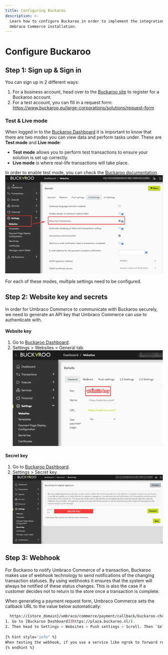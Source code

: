 ```yaml
---
title: Configuring Buckaroo
description: >-
  Learn how to configure Buckaroo in order to implement the integration with your
  Umbraco Commerce installation.
---
```


# Configure Buckaroo

## Step 1: Sign up & Sign in

You can sign up in 2 different ways:
1. For a business account, head over to the [Buckaroo site](https://www.buckaroo.eu/large-corporations/start) to register for a Buckaroo account.
2. For a test account, you can fill in a request form: https://www.buckaroo.eu/large-corporations/solutions/request-form

### Test & Live mode

When logged in to the [Buckaroo Dashboard](https://plaza.buckaroo.nl/) it is important to know that there are two modes you can view data and perform tasks under. These are **Test mode** and **Live mode**:
- **Test mode** allows you to perform test transactions to ensure your solution is set up correctly.
- **Live mode** is where real-life transactions will take place.

In order to enable test mode, you can check the [Buckaroo documentation](https://docs.buckaroo.io/docs/test-transactions#how-to-make-a-test-transaction).
![Enable test mode.](../media/buckaroo/enable-test-mode.png)

For each of these modes, multiple settings need to be configured.

## Step 2: Website key and secrets
In order for Umbraco Commerce to communicate with Buckaroo securely, we need to generate an API key that Umbraco Commerce can use to authenticate with.

#### Website key
1. Go to [Buckaroo Dashboard](https://plaza.buckaroo.nl/).
2. Settings > Websites > General tab.
![Website key.](../media/buckaroo/website-key.png)

#### Secret key
1. Go to [Buckaroo Dashboard](https://plaza.buckaroo.nl/).
2. Settings > Secret key.
![Secret key in the Buckaroo Dashboard.](../media/buckaroo/secret-key.png)

## Step 3: Webhook
For Buckaroo to notify Umbraco Commerce of a transaction, Buckaroo makes use of webhook technology to send notifications of the changing transaction statuses. By using webhooks it ensures that the system will always be notified of these status changes. This is also the case if a customer decides not to return to the store once a transaction is complete.

When generating a payment request form, Umbraco Commerce sets the callback URL to the value below automatically:
```bash
  https://{store_domain}/umbraco/commerce/payment/callback/buckaroo-checkout/{payment_method_id}/
1. Go to [Buckaroo Dashboard](https://plaza.buckaroo.nl/).
2. Then head to Settings > Websites > Push settings > Scroll. Then `Select push content type` and set it to `json`.

{% hint style="info" %}
When testing the webhook, if you use a service like ngrok to forward requests from a public domain to your localhost server. In that case, you need to set `Webhook hostname for test mode` value to be the public domain.
{% endhint %}


